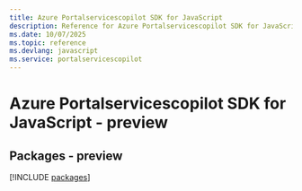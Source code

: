 ```yaml
---
title: Azure Portalservicescopilot SDK for JavaScript
description: Reference for Azure Portalservicescopilot SDK for JavaScript
ms.date: 10/07/2025
ms.topic: reference
ms.devlang: javascript
ms.service: portalservicescopilot
---
```

# Azure Portalservicescopilot SDK for JavaScript - preview
## Packages - preview
[!INCLUDE [packages](portalservicescopilot-index.md)]